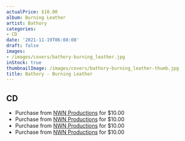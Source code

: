 ```yaml
---
actualPrice: $10.00
album: Burning Leather
artist: Bathory
categories:
- CD
date: '2021-11-19T06:08:08'
draft: false
images:
- /images/covers/bathory-burning_leather.jpg
inStock: true
thumbnailImage: /images/covers/bathory-burning_leather-thumb.jpg
title: Bathory - Burning Leather
---
```


## CD
* Purchase from [NWN Productions](http://shop.nwnprod.com/index.php?route=product/product&path=93&product_id=17465&sort=pd.name&order=ASC) for $10.00
* Purchase from [NWN Productions](http://shop.nwnprod.com/index.php?route=product/product&path=93&product_id=17904&sort=pd.name&order=ASC) for $10.00
* Purchase from [NWN Productions](http://shop.nwnprod.com/index.php?route=product/product&path=93&product_id=19083&sort=pd.name&order=ASC) for $10.00
* Purchase from [NWN Productions](http://shop.nwnprod.com/index.php?route=product/product&path=93&product_id=19180&sort=pd.name&order=ASC) for $10.00
